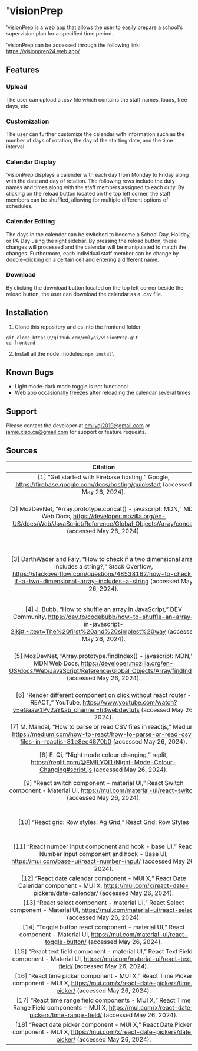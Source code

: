 # 'visionPrep
'visionPrep is a web app that allows the user to easily prepare a school's supervision plan for a specified time period.

'visionPrep can be accessed through the following link: https://visionprep24.web.app/
## Features
### Upload
The user can upload a .csv file which contains the staff names, loads, free days, etc.
### Customization
The user can further customize the calendar with information such as the number of days of rotation, the day of the starting date, and the time interval.
### Calendar Display
'visionPrep displays a calender with each day from Monday to Friday along with the date and day of rotation. The following rows include the duty names and times along with the staff members assigned to each duty. By clicking on the reload button located on the top left corner, the staff members can be shuffled, allowing for multiple different options of schedules.
### Calender Editing
The days in the calender can be switched to become a School Day, Holiday, or PA Day using the right sidebar. By pressing the reload button, these changes will processed and the calendar will be manipulated to match the changes. Furthermore, each individual staff member can be change by double-clicking on a certain cell and entering a different name.
### Download
By clicking the download button located on the top left corner beside the reload button, the user can download the calendar as a .csv file.
## Installation
1. Clone this repository and cs into the frontend folder
```
git clone https://github.com/emlyqi/visionPrep.git
cd frontend
```
2. Install all the node_modules: ```npm install```
## Known Bugs
- Light mode-dark mode toggle is not functional
- Web app occasionally freezes after reloading the calendar several times
## Support
Please contact the developer at emilyqi2019@gmail.com or jamie.xiao.ca@gmail.com for support or feature requests.
## Sources
| Citation | Purpose |
|:-:|:-:|
| [1] “Get started with Firebase hosting,” Google, https://firebase.google.com/docs/hosting/quickstart (accessed May 26, 2024). | To host the final web app at visionprep24.web.app |
| [2] MozDevNet, “Array.prototype.concat() - javascript: MDN,” MDN Web Docs, https://developer.mozilla.org/en-US/docs/Web/JavaScript/Reference/Global_Objects/Array/concat (accessed May 26, 2024). | To repeat the generated schedule of 6-8 weeks for the duration of the selected period of time |
| [3] DarthWader and Faly, “How to check if a two dimensional array includes a string?,” Stack Overflow, https://stackoverflow.com/questions/48538162/how-to-check-if-a-two-dimensional-array-includes-a-string (accessed May 26, 2024). | To check if a particular staff member is able to supervise the gym or weight room; to check if a particular staff member has already been scheduled |
| [4] J. Bubb, “How to shuffle an array in JavaScript,” DEV Community, https://dev.to/codebubb/how-to-shuffle-an-array-in-javascript-2ikj#:~:text=The%20first%20and%20simplest%20way (accessed May 26, 2024). | To randomize the supervision schedule-generation process |
| [5] MozDevNet, “Array.prototype.findIndex() - javascript: MDN,” MDN Web Docs, https://developer.mozilla.org/en-US/docs/Web/JavaScript/Reference/Global_Objects/Array/findIndex (accessed May 26, 2024). | To understand the difference between indexOf and findIndex; to find the index of a particular staff member |
| [6] “Render different component on click without react router - REACT,” YouTube, https://www.youtube.com/watch?v=eGaaw1Py2aY&ab_channel=h3webdevtuts (accessed May 26, 2024). | To switch between components once a button is clicked |
| [7] M. Mandal, “How to parse or read CSV files in reactjs,” Medium, https://medium.com/how-to-react/how-to-parse-or-read-csv-files-in-reactjs-81e8ee4870b0 (accessed May 26, 2024). | To parse the data in the CSV file |
| [8] E. Qi, “Night mode colour changing,” replit, https://replit.com/@EMILYQI1/Night-Mode-Colour-Changing#script.js (accessed May 26, 2024). | To switch the colours of the application between dark mode and light mode |
| [9] “React switch component - material UI,” React Switch component - Material UI, https://mui.com/material-ui/react-switch/ (accessed May 26, 2024). | To add a switch component in React |
| [10] “React grid: Row styles: Ag Grid,” React Grid: Row Styles | AG Grid, https://ag-grid.com/react-data-grid/row-styles/ (accessed May 26, 2024). | To learn the various features and customization options of an Angular grid |
| [11] “React number input component and hook - base UI,” React Number Input component and hook - Base UI, https://mui.com/base-ui/react-number-input/ (accessed May 26, 2024). | To add a number input component in React |
| [12] “React date calendar component - MUI X,” React Date Calendar component - MUI X, https://mui.com/x/react-date-pickers/date-calendar/ (accessed May 26, 2024). | To add a date calendar component in React |
| [13] “React select component - material UI,” React Select component - Material UI, https://mui.com/material-ui/react-select/ (accessed May 26, 2024). | To add a select component in React |
| [14] “Toggle button react component - material UI,” React component - Material UI, https://mui.com/material-ui/react-toggle-button/ (accessed May 26, 2024). | To add a toggle button component in React |
| [15] “React text field component - material UI,” React Text Field component - Material UI, https://mui.com/material-ui/react-text-field/ (accessed May 26, 2024). | To add a text field component in React |
| [16] “React time picker component - MUI X,” React Time Picker component - MUI X, https://mui.com/x/react-date-pickers/time-picker/ (accessed May 26, 2024). | To add a time picker component in React |
| [17] “React time range field components - MUI X,” React Time Range Field components - MUI X, https://mui.com/x/react-date-pickers/time-range-field/ (accessed May 26, 2024). | To add a time range field component in React |
| [18] “React date picker component - MUI X,” React Date Picker component - MUI X, https://mui.com/x/react-date-pickers/date-picker/ (accessed May 26, 2024). | To add a date picker component in React |